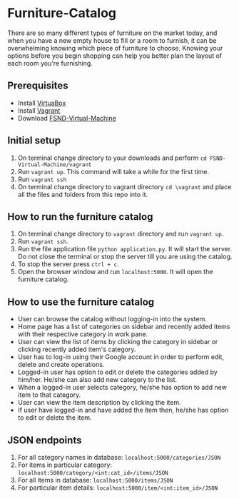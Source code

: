 # Furniture-Catalog
There are so many different types of furniture on the market today, and when you have a new empty house to fill or a room to furnish, it can be overwhelming knowing which piece of furniture to choose. Knowing your options before you begin shopping can help you better plan the layout of each room you're furnishing.

## Prerequisites

- Install [VirtuaBox](https://www.virtualbox.org/wiki/Download_Old_Builds_5_1)
- Install [Vagrant](https://www.vagrantup.com/downloads.html)
- Download [FSND-Virtual-Machine](https://github.com/udacity/fullstack-nanodegree-vm)

## Initial setup

1. On terminal change directory to your downloads and perform `cd FSND-Virtual-Machine/vagrant`
2. Run `vagrant up`. This command will take a while for the first time.
3. Run `vagrant ssh`
4. On terminal change directory to vagrant directory `cd \vagrant` and place all the files and folders from this repo into it.

## How to run the furniture catalog

1. On terminal change directory to `vagrant` directory and run `vagrant up`.
2. Run `vagrant ssh`.
3. Run the file application file `python application.py`. It will start the server. Do not close the terminal or stop the server till you are using the catalog.
4. To stop the server press `ctrl + c`.
5. Open the browser window and run `localhost:5000`. It will open the furniture catalog.

## How to use the furniture catalog

- User can browse the catalog without logging-in into the system.
- Home page has a list of categories on sidebar and recently added items with their respective category in work pane.
- User can view the list of items by clicking the category in sidebar or clicking recently added item's category.
- User has to log-in using their Google account in order to perform edit, delete and create operations.
- Logged-in user has option to edit or delete the categories added by him/her. He/she can also add new category to the list.
- When a logged-in user selects category, he/she has option to add new item to that category.
- User can view the item description by clicking the item.
- If user have logged-in and have added the item then, he/she has option to edit or delete the item.

## JSON endpoints

1. For all category names in database: `localhost:5000/categories/JSON`
2. For items in particular category: `localhost:5000/category/<int:cat_id>/items/JSON`
3. For all items in database: `localhost:5000/items/JSON`
3. For particular item details: `localhost:5000/item/<int:item_id>/JSON`

